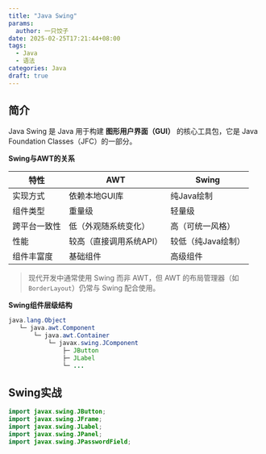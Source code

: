 ```yaml
---
title: "Java Swing"
params:
  author: 一只饺子
date: 2025-02-25T17:21:44+08:00
tags:
  - Java
  - 语法
categories: Java
draft: true
---
```


## 简介

Java Swing 是 Java 用于构建 **图形用户界面（GUI）** 的核心工具包，它是 Java Foundation Classes（JFC）的一部分。

**Swing与AWT的关系**

| 特性         | AWT                     | Swing              |
| ------------ | ----------------------- | ------------------ |
| 实现方式     | 依赖本地GUI库           | 纯Java绘制         |
| 组件类型     | 重量级                  | 轻量级             |
| 跨平台一致性 | 低（外观随系统变化）    | 高（可统一风格）   |
| 性能         | 较高（直接调用系统API） | 较低（纯Java绘制） |
| 组件丰富度   | 基础组件                | 高级组件           |

> 现代开发中通常使用 Swing 而非 AWT，但 AWT 的布局管理器（如 `BorderLayout`）仍常与 Swing 配合使用。



**Swing组件层级结构**

```Java
java.lang.Object
   └─ java.awt.Component
       └─ java.awt.Container
           └─ javax.swing.JComponent
               ├─ JButton
               ├─ JLabel
               └─ ...

```



## Swing实战

```Java
import javax.swing.JButton;
import javax.swing.JFrame;
import javax.swing.JLabel;
import javax.swing.JPanel;
import javax.swing.JPasswordField;
```

